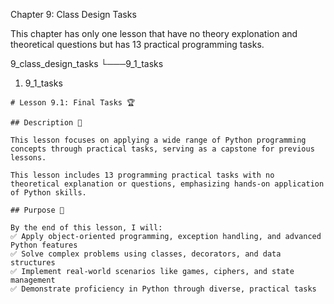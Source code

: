 Chapter 9: Class Design Tasks

This chapter has only one lesson that have no theory explonation and theoretical questions but has 13 practical programming tasks.

9_class_design_tasks
└───9_1_tasks

1. 9_1_tasks

```
# Lesson 9.1: Final Tasks 🏆

## Description 📝

This lesson focuses on applying a wide range of Python programming concepts through practical tasks, serving as a capstone for previous lessons.

This lesson includes 13 programming practical tasks with no theoretical explanation or questions, emphasizing hands-on application of Python skills.

## Purpose 🎯

By the end of this lesson, I will:
✅ Apply object-oriented programming, exception handling, and advanced Python features
✅ Solve complex problems using classes, decorators, and data structures
✅ Implement real-world scenarios like games, ciphers, and state management
✅ Demonstrate proficiency in Python through diverse, practical tasks
```
